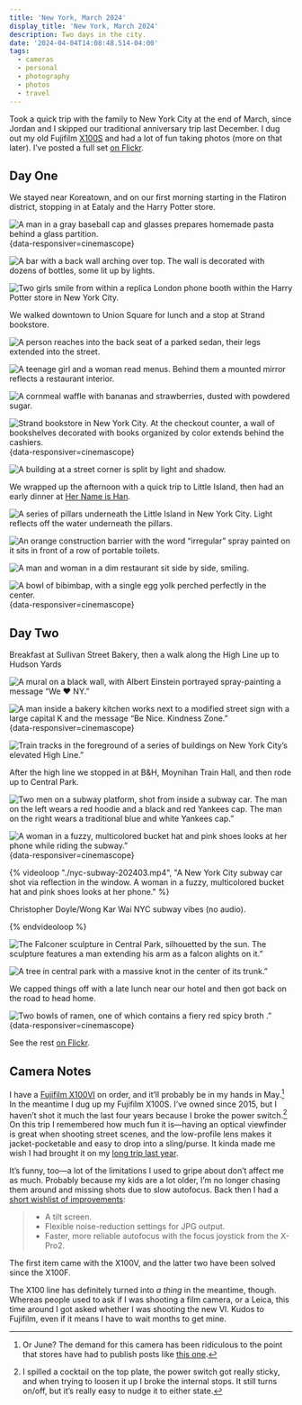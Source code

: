 ```yaml
---
title: 'New York, March 2024'
display_title: 'New York, March 2024'
description: Two days in the city.
date: '2024-04-04T14:08:48.514-04:00'
tags:
  - cameras
  - personal
  - photography
  - photos
  - travel
---
```


Took a quick trip with the family to New York City at the end of March, since Jordan and I skipped our traditional anniversary trip last December. I dug out my old Fujifilm [X100S](/posts/fuji-x100s/) and had a lot of fun taking photos (more on that later). I’ve posted a full set [on Flickr](https://flic.kr/s/aHBqjBk6Uv).

## Day One

We stayed near Koreatown, and on our first morning starting in the Flatiron district, stopping in at Eataly and the Harry Potter store.

![A man in a gray baseball cap and glasses prepares homemade pasta behind a glass partition.](nyc-march-2024-1.jpg "Homemade pasta station at Eataly"){data-responsiver=cinemascope}

![A bar with a back wall arching over top. The wall is decorated with dozens of bottles, some lit up by lights.](nyc-march-2024-3.jpg "Butterbeer bar")

![Two girls smile from within a replica London phone booth within the Harry Potter store in New York City.](nyc-march-2024-7.jpg "Ring ring (I like that Em is using the old folks’ sign for a telephone)")

We walked downtown to Union Square for lunch and a stop at Strand bookstore.

![A person reaches into the back seat of a parked sedan, their legs extended into the street.](nyc-march-2024-17.jpg "This could have been a mannequin for all I know")

![A teenage girl and a woman read menus. Behind them a mounted mirror reflects a restaurant interior.](nyc-march-2024-21.jpg "Lunch at Friend of a Farmer near Union Square")

![A cornmeal waffle with bananas and strawberries, dusted with powdered sugar.](nyc-march-2024-25.jpg "Cornmeal waffle")

![Strand bookstore in New York City. At the checkout counter, a wall of bookshelves decorated with books organized by color extends behind the cashiers.](nyc-march-2024-28.jpg "Reading rainbow"){data-responsiver=cinemascope}

![A building at a street corner is split by light and shadow.](nyc-march-2024-29.jpg)

We wrapped up the afternoon with a quick trip to Little Island, then had an early dinner at [Her Name is Han](http://www.hernameishan.com).

![A series of pillars underneath the Little Island in New York City. Light reflects off the water underneath the pillars.](nyc-march-2024-36.jpg "Holding up Little Island")

![An orange construction barrier with the word “irregular” spray painted on it sits in front of a row of portable toilets.](nyc-march-2024-38.jpg "irregular")


![A man and woman in a dim restaurant sit side by side, smiling.](nyc-march-2024-44.jpg "Dinner at Her Name is Han")

![A bowl of bibimbap, with a single egg yolk perched perfectly in the center.](nyc-march-2024-45.jpg "That egg!"){data-responsiver=cinemascope}

## Day Two

Breakfast at Sullivan Street Bakery, then a walk along the High Line up to Hudson Yards

![A mural on a black wall, with Albert Einstein portrayed spray-painting a message “We ❤️ NY.”](nyc-march-2024-51.jpg "Chelsea mural")

![A man inside a bakery kitchen works next to a modified street sign with a large capital K and the message “Be Nice. Kindness Zone.”](nyc-march-2024-58.jpg "Kindness zone in Sullivan St Bakery"){data-responsiver=cinemascope}

![Train tracks in the foreground of a series of buildings on New York City’s elevated High Line.”](nyc-march-2024-70.jpg "Mixed materials on the High Line")

After the high line we stopped in at B&H, Moynihan Train Hall, and then rode up to Central Park.

![Two men on a subway platform, shot from inside a subway car. The man on the left wears a red hoodie and a black and red Yankees cap. The man on the right wears a traditional blue and white Yankees cap.”](nyc-march-2024-89.jpg "Subway stare")

![A woman in a fuzzy, multicolored bucket hat and pink shoes looks at her phone while riding the subway.”](nyc-march-2024-90.jpg "Think pink"){data-responsiver=cinemascope}

{% videoloop "./nyc-subway-202403.mp4", "A New York City subway car shot via reflection in the window. A woman in a fuzzy, multicolored bucket hat and pink shoes looks at her phone." %}

Christopher Doyle/Wong Kar Wai NYC subway vibes (no audio).

{% endvideoloop %}

![The Falconer sculpture in Central Park, silhouetted by the sun. The sculpture features a man extending his arm as a falcon alights on it.”](nyc-march-2024-93.jpg "The Falconer")

![A tree in central park with a massive knot in the center of its trunk.”](nyc-march-2024-94.jpg "The trees have eyes")

We capped things off with a late lunch near our hotel and then got back on the road to head home.

![Two bowls of ramen, one of which contains a fiery red spicy broth .”](nyc-march-2024-104.jpg "Ajisen Ramen"){data-responsiver=cinemascope}

See the rest [on Flickr](https://flic.kr/s/aHBqjBk6Uv).

## Camera Notes

I have a [Fujifilm X100VI](https://fujifilm-x.com/global/products/cameras/x100vi/) on order, and it’ll probably be in my hands in May.[^1] In the meantime I dug up my Fujifilm X100S. I’ve owned since 2015, but I haven’t shot it much the last four years because I broke the power switch.[^2] On this trip I remembered how much fun it is—having an optical viewfinder is great when shooting street scenes, and the low-profile lens makes it jacket-pocketable and easy to drop into a sling/purse. It kinda made me wish I had brought it on my [long trip last year](/posts/philippines-japan-2023-part-1/).

It’s funny, too—a lot of the limitations I used to gripe about don’t affect me as much. Probably because my kids are a lot older, I’m no longer chasing them around and missing shots due to slow autofocus. Back then I had a [short wishlist of improvements](/posts/stuck-in-manual/):

> * A tilt screen.
> * Flexible noise-reduction settings for JPG output.
> * Faster, more reliable autofocus with the focus joystick from the X-Pro2.
 
The first item came with the X100V, and the latter two have been solved since the X100F.

The X100 line has definitely turned into *a thing* in the meantime, though. Whereas people used to ask if I was shooting a film camera, or a Leica, this time around I got asked whether I was shooting the new VI. Kudos to Fujifilm, even if it means I have to wait months to get mine.

[^1]: Or June? The demand for this camera has been ridiculous to the point that stores have had to publish posts like [this one](https://www.shopmoment.com/reviews/how-to-actually-get-a-fujifilm-x100vi).

[^2]: I spilled a cocktail on the top plate, the power switch got really sticky, and when trying to loosen it up I broke the internal stops. It still turns on/off, but it’s really easy to nudge it to either state.
